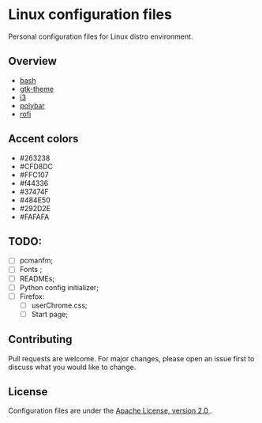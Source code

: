 # Linux configuration files

Personal configuration files for Linux distro environment.

## Overview

* [bash](https://github.com/AndrewMalitchuk/linux-config-files/tree/master/bash)
* [gtk-theme](https://github.com/AndrewMalitchuk/linux-config-files/tree/master/gtk-theme)
* [i3](https://github.com/AndrewMalitchuk/linux-config-files/tree/master/i3)
* [polybar](https://github.com/AndrewMalitchuk/linux-config-files/tree/master/polybar)
* [rofi](https://github.com/AndrewMalitchuk/linux-config-files/tree/master/rofi)

## Accent colors

* #263238
* #CFD8DC
* #FFC107
* #f44336
* #37474F
* #484E50  
* #292D2E   
* #FAFAFA 

## TODO:

- [ ] pcmanfm;
- [ ] Fonts ;
- [ ] READMEs;
- [ ] Python config initializer;
- [ ] Firefox:
  - [ ] userChrome.css;
  - [ ] Start page;

## Contributing

Pull requests are welcome. For major changes, please open an issue first to discuss what you would like to change.

## License

Configuration files are under the [Apache License, version 2.0 ](https://github.com/AndrewMalitchuk/linux-config-files/blob/master/LICENSE).
